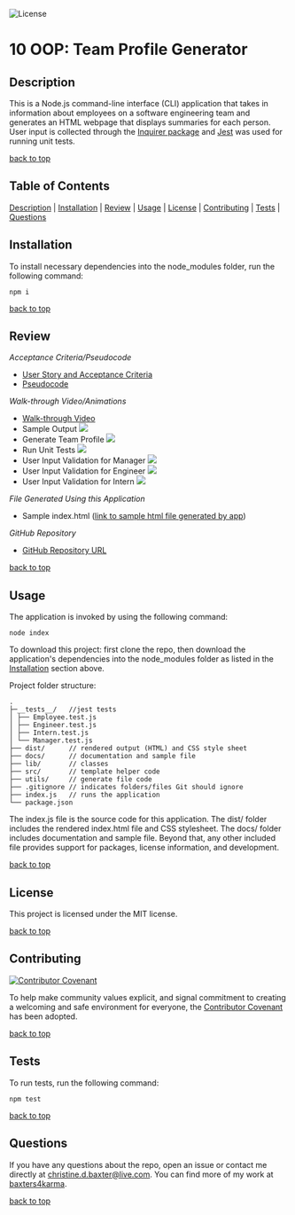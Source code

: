 ![License](https://img.shields.io/badge/license-MIT-success)

# 10 OOP: Team Profile Generator

## Description

This is a Node.js command-line interface (CLI) application that takes in information about employees on a software engineering team and generates an HTML webpage that displays summaries for each person. User input is collected through the [Inquirer package](https://www.npmjs.com/package/inquirer) and [Jest](https://www.npmjs.com/package/jest) was used for running unit tests.

[back to top](#table-of-contents)

## Table of Contents

[Description](#description) | [Installation](#installation) | [Review](#review) | [Usage](#usage) | [License](#license) | [Contributing](#contributing) | [Tests](#tests) | [Questions](#questions)

## Installation

To install necessary dependencies into the node_modules folder, run the following command:

```
npm i
```

[back to top](#table-of-contents)

## Review

_Acceptance Criteria/Pseudocode_

- [User Story and Acceptance Criteria](docs/acceptance-criteria.md)
- [Pseudocode](docs/pseudocode.md)

_Walk-through Video/Animations_

- [Walk-through Video](docs/walkThrough.gif)
- Sample Output
  ![](docs/sampleHTML.gif)
- Generate Team Profile
  ![](docs/demo.gif)
- Run Unit Tests
  ![](docs/unitTests.gif)
- User Input Validation for Manager
  ![](docs/validation_Manager.gif)
- User Input Validation for Engineer
  ![](docs/validation_Engineer.gif)
- User Input Validation for Intern
  ![](docs/validation_Intern.gif)

_File Generated Using this Application_

- Sample index.html ([link to sample html file generated by app](./dist/index.html))
  
_GitHub Repository_

- [GitHub Repository URL](https://github.com/baxters4karma/team-profile-generator)

[back to top](#table-of-contents)

## Usage

The application is invoked by using the following command:

```
node index
```

To download this project: first clone the repo, then download the application's dependencies into the node_modules folder as listed in the [Installation](#installation) section above.

Project folder structure:

```
.
├─__tests__/   //jest tests
│ ├── Employee.test.js
│ ├── Engineer.test.js
│ ├── Intern.test.js
│ └── Manager.test.js
├── dist/      // rendered output (HTML) and CSS style sheet
├── docs/      // documentation and sample file
├── lib/       // classes
├── src/       // template helper code
├── utils/     // generate file code
├── .gitignore // indicates folders/files Git should ignore
├── index.js   // runs the application
└── package.json
```

The index.js file is the source code for this application. The dist/ folder includes the rendered index.html file and CSS stylesheet. The docs/ folder includes documentation and sample file. Beyond that, any other included file provides support for packages, license information, and development.

[back to top](#table-of-contents)

## License

This project is licensed under the MIT license.

[back to top](#table-of-contents)

## Contributing

[![Contributor Covenant](https://img.shields.io/badge/Contributor%20Covenant-2.1-4baaaa.svg)](../code_of_conduct.md#top)

To help make community values explicit, and signal commitment to creating a welcoming and safe environment for everyone, the [Contributor Covenant](../code_of_conduct.md) has been adopted.

[back to top](#table-of-contents)

## Tests

To run tests, run the following command:

```
npm test
```

[back to top](#table-of-contents)

## Questions

If you have any questions about the repo, open an issue or contact me directly at christine.d.baxter@live.com. You can find more of my work at [baxters4karma](https://github.com/baxters4karma/).

[back to top](#table-of-contents)
